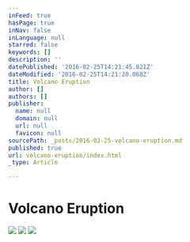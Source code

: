 ```yaml
---
inFeed: true
hasPage: true
inNav: false
inLanguage: null
starred: false
keywords: []
description: ''
datePublished: '2016-02-25T14:21:45.821Z'
dateModified: '2016-02-25T14:21:20.068Z'
title: Volcano Eruption
author: []
authors: []
publisher:
  name: null
  domain: null
  url: null
  favicon: null
sourcePath: _posts/2016-02-25-volcano-eruption.md
published: true
url: volcano-eruption/index.html
_type: Article

---
```

# Volcano Eruption
![](https://the-grid-user-content.s3-us-west-2.amazonaws.com/452a9fcc-863f-46fe-be05-924dbbc108b8.JPG)
![](https://the-grid-user-content.s3-us-west-2.amazonaws.com/d92fc50e-2484-41c0-b46c-ffdd41ae39dd.JPG)
![](https://the-grid-user-content.s3-us-west-2.amazonaws.com/5a66592a-7234-4e76-a2b3-8440bfc9b817.JPG)